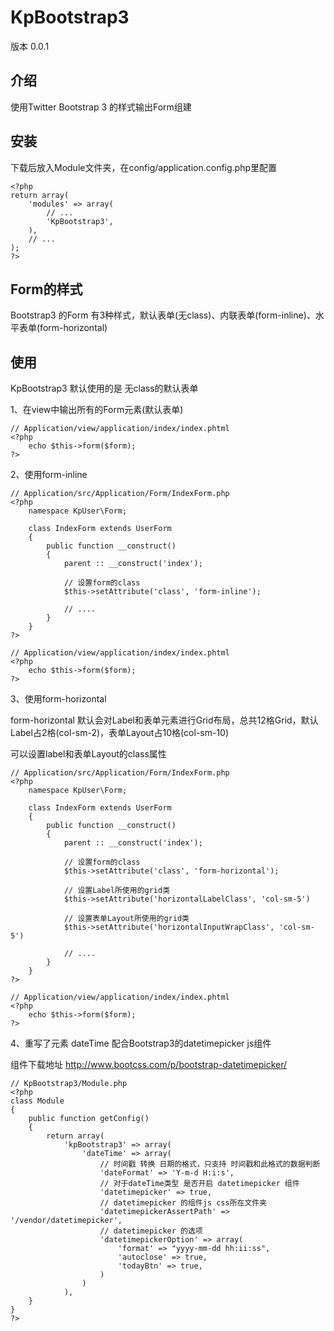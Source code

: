 KpBootstrap3
============
版本 0.0.1

介绍
------

使用Twitter Bootstrap 3 的样式输出Form组建

安装
------

下载后放入Module文件夹，在config/application.config.php里配置

    <?php
    return array(
        'modules' => array(
            // ...
            'KpBootstrap3',
        ),
        // ...
    );
    ?>

Form的样式
-----------
Bootstrap3 的Form 有3种样式，默认表单(无class)、内联表单(form-inline)、水平表单(form-horizontal)

使用
-----------
KpBootstrap3 默认使用的是 无class的默认表单

1、在view中输出所有的Form元素(默认表单)

    // Application/view/application/index/index.phtml
    <?php
        echo $this->form($form);
    ?>

2、使用form-inline
    
    // Application/src/Application/Form/IndexForm.php
    <?php
        namespace KpUser\Form;
    
        class IndexForm extends UserForm
        {
            public function __construct()
            {
                parent :: __construct('index');
                
                // 设置form的class
                $this->setAttribute('class', 'form-inline');
                
                // ....
            }
        }
    ?>
    
    // Application/view/application/index/index.phtml
    <?php
        echo $this->form($form);
    ?>


3、使用form-horizontal

form-horizontal 默认会对Label和表单元素进行Grid布局，总共12格Grid，默认Label占2格(col-sm-2)，表单Layout占10格(col-sm-10)

可以设置label和表单Layout的class属性

    // Application/src/Application/Form/IndexForm.php
    <?php
        namespace KpUser\Form;
    
        class IndexForm extends UserForm
        {
            public function __construct()
            {
                parent :: __construct('index');
                
                // 设置form的class
                $this->setAttribute('class', 'form-horizontal');
                
                // 设置Label所使用的grid类
                $this->setAttribute('horizontalLabelClass', 'col-sm-5')
                
                // 设置表单Layout所使用的grid类
                $this->setAttribute('horizontalInputWrapClass', 'col-sm-5')
                
                // ....
            }
        }
    ?>
    
    // Application/view/application/index/index.phtml
    <?php
        echo $this->form($form);
    ?>

4、重写了元素 dateTime 配合Bootstrap3的datetimepicker js组件

组件下载地址 http://www.bootcss.com/p/bootstrap-datetimepicker/

    // KpBootstrap3/Module.php
    <?php
    class Module
    {
        public function getConfig()
        {
            return array(
                'kpBootstrap3' => array(
                    'dateTime' => array(
                        // 时间戳 转换 日期的格式，只支持 时间戳和此格式的数据判断
                        'dateFormat' => 'Y-m-d H:i:s',
                        // 对于dateTime类型 是否开启 datetimepicker 组件
                        'datetimepicker' => true,
                        // datetimepicker 的组件js css所在文件夹
                        'datetimepickerAssertPath' => '/vendor/datetimepicker',
                        // datetimepicker 的选项
                        'datetimepickerOption' => array(
                            'format' => "yyyy-mm-dd hh:ii:ss",
                            'autoclose' => true,
                            'todayBtn' => true,
                        )
                    )
                ),
        }
    }
    ?>
